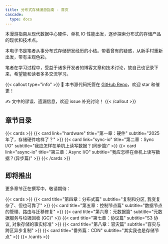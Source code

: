 ```yaml
---
title: 分布式存储漫游指南 - 首页
cascade:
  type: docs
---
```


本漫游指南从现代数据中心硬件、单机 IO 性能出发，逐步探索分布式的存储产品的现状和技术点。

本电子书是笔者从事分布式存储研发经历的小结。带着曾有的疑惑，从新手村重新出发，带有主观色彩。

笔者在学习过程中，受益于诸多开发者的博客文章和技术讨论，故自己也记录下来，希望能和读者多多交流学习。

{{< callout type="info" >}}
📖 本书源代码托管在 [GitHub Repo](https://github.com/sptuan/dist-storage-memo)，欢迎 star 和催更！

✍️ 文中的谬误、遗漏信息，欢迎 issue 补充讨论！
{{< /callout >}}

## 章节目录

{{< cards >}}
  {{< card link="hardware" title="第一章：硬件" subtitle="2025年了，存储硬件啥样了？" >}}
  {{< card link="sync-io" title="第二章：Sync I/O" subtitle="我应怎样在单机上读写数据？(同步篇)" >}}
  {{< card link="async-io" title="第三章：Async I/O" subtitle="我应怎样在单机上读写数据？(异步篇)" >}}
{{< /cards >}}

## 即将推出

更多章节正在撰写中，敬请期待：

{{< cards >}}
  {{< card title="第四章：分布式篇" subtitle="复制和分区, 我变复杂了、但也可靠了" >}}
  {{< card title="第五章：控制节点篇" subtitle="数据节点的管理、路由与迁移修复" >}}
  {{< card title="第六章：元数据篇" subtitle="元数据服务与垃圾回收 (GC)" >}}
  {{< card title="第七章：协议篇" subtitle="S3 协议, 对象存储的事实标准" >}}
  {{< card title="第八章：容灾篇" subtitle="容灾与跨区异步复制" >}}
  {{< card title="番外篇：CDN" subtitle="其实我也是存储节点" >}}
{{< /cards >}}